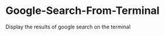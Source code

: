Google-Search-From-Terminal
===========================

Display the results of google search on the terminal